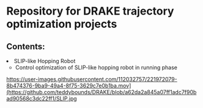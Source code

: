 <h1> Repository for DRAKE trajectory optimization projects </h1>

<h2> Contents: </h2>

<li> SLIP-like Hopping Robot
    <ul type="circle">
        <li>Control optimization of SLIP-like hopping robot in running phase
    </ul>
</li>


https://user-images.githubusercontent.com/112032757/221972079-8b474376-9ba9-49a4-8f75-3629c7e0b1ba.mov](https://github.com/teddybounds/DRAKE/blob/a62da2a845a07ff1adc7f90bad90568c3dc22ff1/SLIP.jpg
